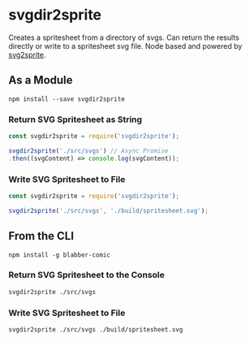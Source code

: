 # svgdir2sprite

Creates a spritesheet from a directory of svgs. Can return the results directly or write to a spritesheet svg file. Node based and powered by [svg2sprite](https://github.com/mrmlnc/svg2sprite).

## As a Module

`npm install --save svgdir2sprite`

### Return SVG Spritesheet as String

``` javascript
const svgdir2sprite = require('svgdir2sprite');

svgdir2sprite('./src/svgs') // Async Promise
.then((svgContent) => console.log(svgContent));
```

### Write SVG Spritesheet to File

``` javascript
const svgdir2sprite = require('svgdir2sprite');

svgdir2sprite('./src/svgs', './build/spritesheet.svg');
```

## From the CLI

`npm install -g blabber-comic`

### Return SVG Spritesheet to the Console

``` bash
svgdir2sprite ./src/svgs
```

### Write SVG Spritesheet to File

``` bash
svgdir2sprite ./src/svgs ./build/spritesheet.svg
```
